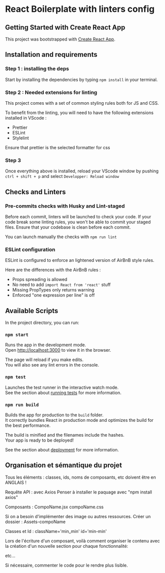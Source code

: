 # React Boilerplate with linters config

## Getting Started with Create React App

This project was bootstrapped with [Create React App](https://github.com/facebook/create-react-app).

## Installation and requirements

### Step 1 : installing the deps

Start by installing the dependencies by typing `npm install` in your terminal.

### Step 2 : Needed extensions for linting

This project comes with a set of common styling rules both for JS and CSS.

To benefit from the linting, you will need to have the following extensions installed in VScode :

- Prettier
- ESLint
- Stylelint

Ensure that prettier is the selected formatter for css

### Step 3

Once everything above is installed, reload your VScode window by pushing `ctrl + shift + p` and select `Developper: Reload window`

## Checks and Linters

### Pre-commits checks with Husky and Lint-staged

Before each commit, linters will be launched to check your code. If your code break some linting rules, you won't be able to commit your staged files. Ensure that your codebase is clean before each commit.

You can launch manually the checks with `npm run lint`

### ESLint configuration

ESLint is configured to enforce an lightened version of AirBnB style rules.

Here are the differences with the AirBnB rules :

- Props spreading is allowed
- No need to add `import React from 'react'` stuff
- Missing PropTypes only returns warning
- Enforced "one expression per line" is off

## Available Scripts

In the project directory, you can run:

### `npm start`

Runs the app in the development mode.\
Open [http://localhost:3000](http://localhost:3000) to view it in the browser.

The page will reload if you make edits.\
You will also see any lint errors in the console.

### `npm test`

Launches the test runner in the interactive watch mode.\
See the section about [running tests](https://facebook.github.io/create-react-app/docs/running-tests) for more information.

### `npm run build`

Builds the app for production to the `build` folder.\
It correctly bundles React in production mode and optimizes the build for the best performance.

The build is minified and the filenames include the hashes.\
Your app is ready to be deployed!

See the section about [deployment](https://facebook.github.io/create-react-app/docs/deployment) for more information.

## Organisation et sémantique du projet

Tous les éléments : classes, ids, noms de composants, etc doivent être en ANGLAIS !

Requête API :
avec Axios
Penser à installer le paquage avec "npm install axios"

Composants :
CompoName.jsx
compoName.css

Si on a besoin d'implémenter des image ou autres ressources. Créer un dossier : Assets-compoName

Classes et Id :
className='min_min'
id='min-min'

Lors de l'écriture d'un composant, voilà comment organiser le contenu avec la création d'un nouvelle section pour chaque fonctionnalité:

<div>
  <section id=''>
  </section>
  <section id=''>
  </section>
  etc...
</div>

Si nécessaire, commenter le code pour le rendre plus lisible.
